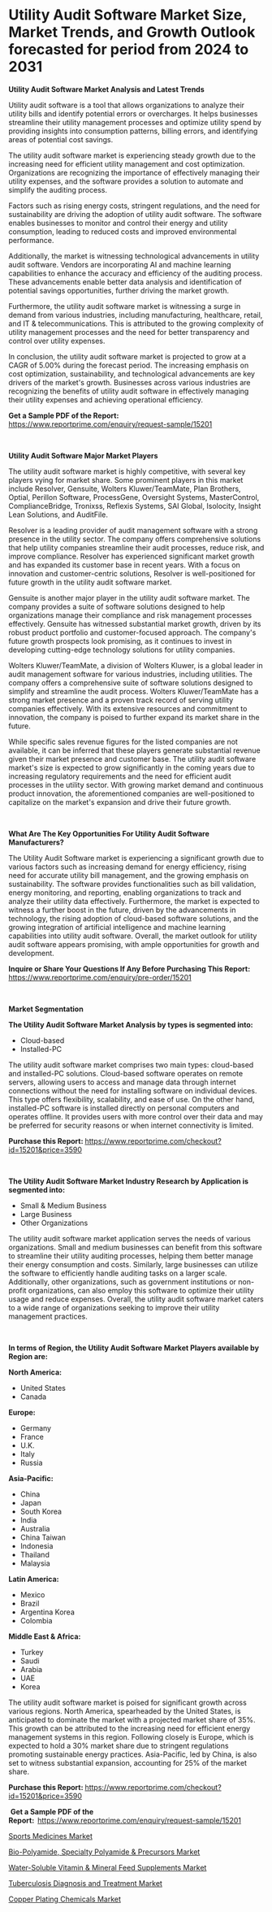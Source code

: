 <p><h1>Utility Audit Software Market Size, Market Trends, and Growth Outlook forecasted for period from 2024 to 2031</h1></p><p><strong>Utility Audit Software Market Analysis and Latest Trends</strong></p>
<p><p>Utility audit software is a tool that allows organizations to analyze their utility bills and identify potential errors or overcharges. It helps businesses streamline their utility management processes and optimize utility spend by providing insights into consumption patterns, billing errors, and identifying areas of potential cost savings.</p><p>The utility audit software market is experiencing steady growth due to the increasing need for efficient utility management and cost optimization. Organizations are recognizing the importance of effectively managing their utility expenses, and the software provides a solution to automate and simplify the auditing process. </p><p>Factors such as rising energy costs, stringent regulations, and the need for sustainability are driving the adoption of utility audit software. The software enables businesses to monitor and control their energy and utility consumption, leading to reduced costs and improved environmental performance.</p><p>Additionally, the market is witnessing technological advancements in utility audit software. Vendors are incorporating AI and machine learning capabilities to enhance the accuracy and efficiency of the auditing process. These advancements enable better data analysis and identification of potential savings opportunities, further driving the market growth.</p><p>Furthermore, the utility audit software market is witnessing a surge in demand from various industries, including manufacturing, healthcare, retail, and IT & telecommunications. This is attributed to the growing complexity of utility management processes and the need for better transparency and control over utility expenses.</p><p>In conclusion, the utility audit software market is projected to grow at a CAGR of 5.00% during the forecast period. The increasing emphasis on cost optimization, sustainability, and technological advancements are key drivers of the market's growth. Businesses across various industries are recognizing the benefits of utility audit software in effectively managing their utility expenses and achieving operational efficiency.</p></p>
<p><strong>Get a Sample PDF of the Report:&nbsp;</strong> <a href="https://www.reportprime.com/enquiry/request-sample/15201">https://www.reportprime.com/enquiry/request-sample/15201</a></p>
<p>&nbsp;</p>
<p><strong>Utility Audit Software Major Market Players</strong></p>
<p><p>The utility audit software market is highly competitive, with several key players vying for market share. Some prominent players in this market include Resolver, Gensuite, Wolters Kluwer/TeamMate, Plan Brothers, Optial, Perillon Software, ProcessGene, Oversight Systems, MasterControl, ComplianceBridge, Tronixss, Reflexis Systems, SAI Global, Isolocity, Insight Lean Solutions, and AuditFile.</p><p>Resolver is a leading provider of audit management software with a strong presence in the utility sector. The company offers comprehensive solutions that help utility companies streamline their audit processes, reduce risk, and improve compliance. Resolver has experienced significant market growth and has expanded its customer base in recent years. With a focus on innovation and customer-centric solutions, Resolver is well-positioned for future growth in the utility audit software market.</p><p>Gensuite is another major player in the utility audit software market. The company provides a suite of software solutions designed to help organizations manage their compliance and risk management processes effectively. Gensuite has witnessed substantial market growth, driven by its robust product portfolio and customer-focused approach. The company's future growth prospects look promising, as it continues to invest in developing cutting-edge technology solutions for utility companies.</p><p>Wolters Kluwer/TeamMate, a division of Wolters Kluwer, is a global leader in audit management software for various industries, including utilities. The company offers a comprehensive suite of software solutions designed to simplify and streamline the audit process. Wolters Kluwer/TeamMate has a strong market presence and a proven track record of serving utility companies effectively. With its extensive resources and commitment to innovation, the company is poised to further expand its market share in the future.</p><p>While specific sales revenue figures for the listed companies are not available, it can be inferred that these players generate substantial revenue given their market presence and customer base. The utility audit software market's size is expected to grow significantly in the coming years due to increasing regulatory requirements and the need for efficient audit processes in the utility sector. With growing market demand and continuous product innovation, the aforementioned companies are well-positioned to capitalize on the market's expansion and drive their future growth.</p></p>
<p>&nbsp;</p>
<p><strong>What Are The Key Opportunities For Utility Audit Software Manufacturers?</strong></p>
<p><p>The Utility Audit Software market is experiencing a significant growth due to various factors such as increasing demand for energy efficiency, rising need for accurate utility bill management, and the growing emphasis on sustainability. The software provides functionalities such as bill validation, energy monitoring, and reporting, enabling organizations to track and analyze their utility data effectively. Furthermore, the market is expected to witness a further boost in the future, driven by the advancements in technology, the rising adoption of cloud-based software solutions, and the growing integration of artificial intelligence and machine learning capabilities into utility audit software. Overall, the market outlook for utility audit software appears promising, with ample opportunities for growth and development.</p></p>
<p><strong>Inquire or Share Your Questions If Any Before Purchasing This Report:</strong> <a href="https://www.reportprime.com/enquiry/pre-order/15201">https://www.reportprime.com/enquiry/pre-order/15201</a></p>
<p>&nbsp;</p>
<p><strong>Market Segmentation</strong></p>
<p><strong>The Utility Audit Software Market Analysis by types is segmented into:</strong></p>
<p><ul><li>Cloud-based</li><li>Installed-PC</li></ul></p>
<p><p>The utility audit software market comprises two main types: cloud-based and installed-PC solutions. Cloud-based software operates on remote servers, allowing users to access and manage data through internet connections without the need for installing software on individual devices. This type offers flexibility, scalability, and ease of use. On the other hand, installed-PC software is installed directly on personal computers and operates offline. It provides users with more control over their data and may be preferred for security reasons or when internet connectivity is limited.</p></p>
<p><strong>Purchase this Report:&nbsp;</strong><a href="https://www.reportprime.com/checkout?id=15201&price=3590">https://www.reportprime.com/checkout?id=15201&price=3590</a></p>
<p>&nbsp;</p>
<p><strong>The Utility Audit Software Market Industry Research by Application is segmented into:</strong></p>
<p><ul><li>Small & Medium Business</li><li>Large Business</li><li>Other Organizations</li></ul></p>
<p><p>The utility audit software market application serves the needs of various organizations. Small and medium businesses can benefit from this software to streamline their utility auditing processes, helping them better manage their energy consumption and costs. Similarly, large businesses can utilize the software to efficiently handle auditing tasks on a larger scale. Additionally, other organizations, such as government institutions or non-profit organizations, can also employ this software to optimize their utility usage and reduce expenses. Overall, the utility audit software market caters to a wide range of organizations seeking to improve their utility management practices.</p></p>
<p>&nbsp;</p>
<p><strong>In terms of Region, the Utility Audit Software Market Players available by Region are:</strong></p>
<p>
    <p> <strong> North America: </strong>
        <ul>
            <li>United States</li>
            <li>Canada</li>
        </ul>
        </p> 
    <p> <strong> Europe: </strong>
        <ul>
            <li>Germany</li>
            <li>France</li>
            <li>U.K.</li>
            <li>Italy</li>
            <li>Russia</li>
        </ul>
        </p> 
    <p> <strong> Asia-Pacific: </strong>
        <ul>
            <li>China</li>
            <li>Japan</li>
            <li>South Korea</li>
            <li>India</li>
            <li>Australia</li>
            <li>China Taiwan</li>
            <li>Indonesia</li>
            <li>Thailand</li>
            <li>Malaysia</li>
        </ul>
        </p> 
    <p> <strong> Latin America: </strong>
        <ul>
            <li>Mexico</li>
            <li>Brazil</li>
            <li>Argentina Korea</li>
            <li>Colombia</li>
        </ul>
        </p> 
    <p> <strong> Middle East & Africa: </strong>
        <ul>
            <li>Turkey</li>
            <li>Saudi</li>
            <li>Arabia</li>
            <li>UAE</li>
            <li>Korea</li>
        </ul>
    </p>
    </p>
<p><p>The utility audit software market is poised for significant growth across various regions. North America, spearheaded by the United States, is anticipated to dominate the market with a projected market share of 35%. This growth can be attributed to the increasing need for efficient energy management systems in this region. Following closely is Europe, which is expected to hold a 30% market share due to stringent regulations promoting sustainable energy practices. Asia-Pacific, led by China, is also set to witness substantial expansion, accounting for 25% of the market share.</p></p>
<p><strong>Purchase this Report: </strong><a href="https://www.reportprime.com/checkout?id=15201&price=3590">https://www.reportprime.com/checkout?id=15201&price=3590</a></p>
<p>&nbsp;<strong>Get a Sample PDF of the Report:&nbsp;&nbsp;</strong><a href="https://www.reportprime.com/enquiry/request-sample/15201">https://www.reportprime.com/enquiry/request-sample/15201</a></p>
<p><strong></strong></p>
<p><p><a href="https://medium.com/@skylargrant2023/sports-medicines-market-share-evolution-and-market-growth-trends-2023-2030-490c57a69ab9">Sports Medicines Market</a></p><p><a href="https://www.linkedin.com/pulse/bio-polyamide-specialty-polyamide-amp-precursors-market-pu2me?trackingId=gcIxd3uQSJK16eQBdYf5Ww%3D%3D">Bio-Polyamide, Specialty Polyamide & Precursors Market</a></p><p><a href="https://www.linkedin.com/pulse/water-soluble-vitamin-amp-mineral-feed-supplements-market-a8oce?trackingId=cVDHMI90Rf60d0ZlJlYgJw%3D%3D">Water-Soluble Vitamin & Mineral Feed Supplements Market</a></p><p><a href="https://medium.com/@skylargrant2023/tuberculosis-diagnosis-and-treatment-market-exploring-market-share-market-trends-and-future-ce825c84a269">Tuberculosis Diagnosis and Treatment Market</a></p><p><a href="https://www.linkedin.com/pulse/copper-plating-chemicals-market-size-reflecting-forecast-l2s2e?trackingId=NLUmhzeTTpCq2XtpnkYMgg%3D%3D">Copper Plating Chemicals Market</a></p></p>
